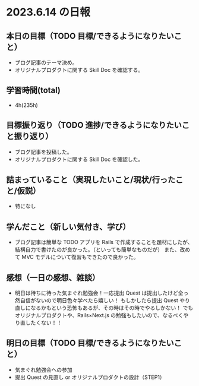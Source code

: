 # 2023.6.14 の日報

## 本日の目標（TODO 目標/できるようになりたいこと）

- ブログ記事のテーマ決め。
- オリジナルプロダクトに関する Skill Doc を確認する。

## 学習時間(total)

- 4h(235h)

## 目標振り返り（TODO 進捗/できるようになりたいこと振り返り）

- ブログ記事を投稿した。
- オリジナルプロダクトに関する Skill Doc を確認した。

## 詰まっていること（実現したいこと/現状/行ったこと/仮説）

- 特になし

## 学んだこと（新しい気付き、学び）

- ブログ記事は簡単な TODO アプリを Rails で作成することを題材にしたが、結構自力で書けたのが良かった。（といっても簡単なものだが）
  また、改めて MVC モデルについて復習もできたので良かった。

## 感想（一日の感想、雑談）

- 明日は待ちに待った気まぐれ勉強会！一応提出 Quest は提出したけど全っ然自信がないので明日色々学べたら嬉しい！
  もしかしたら提出 Quest やり直しになるかもという恐怖もあるが、その時はその時でやるしかない！
  でもオリジナルプロダクトや、Rails×Next.js の勉強もしたいので、なるべくやり直したくない！！

## 明日の目標（TODO 目標/できるようになりたいこと）

- 気まぐれ勉強会への参加
- 提出 Quest の見直し or オリジナルプロダクトの設計（STEP1）
